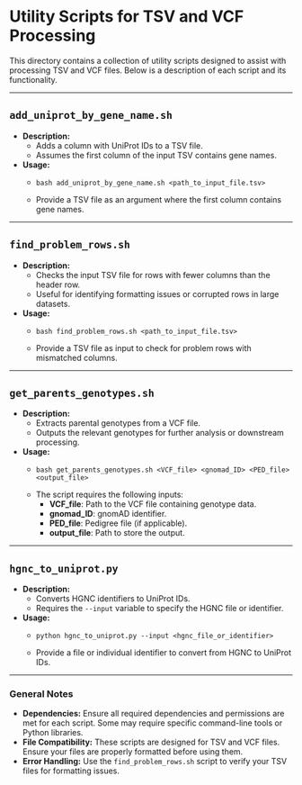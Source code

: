 # Utility Scripts for TSV and VCF Processing

This directory contains a collection of utility scripts designed to assist with processing TSV and VCF files. Below is a description of each script and its functionality.

---

## `add_uniprot_by_gene_name.sh`
- **Description:** 
  - Adds a column with UniProt IDs to a TSV file.
  - Assumes the first column of the input TSV contains gene names.
- **Usage:**
  - ```
    bash add_uniprot_by_gene_name.sh <path_to_input_file.tsv>
    ```
  - Provide a TSV file as an argument where the first column contains gene names.

---

## `find_problem_rows.sh`
- **Description:** 
  - Checks the input TSV file for rows with fewer columns than the header row.
  - Useful for identifying formatting issues or corrupted rows in large datasets.
- **Usage:**
  - ```
    bash find_problem_rows.sh <path_to_input_file.tsv>
    ```
  - Provide a TSV file as input to check for problem rows with mismatched columns.

---

## `get_parents_genotypes.sh`
- **Description:** 
  - Extracts parental genotypes from a VCF file.
  - Outputs the relevant genotypes for further analysis or downstream processing.
- **Usage:**
  - ```
    bash get_parents_genotypes.sh <VCF_file> <gnomad_ID> <PED_file> <output_file>
    ```
  - The script requires the following inputs:
    - **VCF_file**: Path to the VCF file containing genotype data.
    - **gnomad_ID**: gnomAD identifier.
    - **PED_file**: Pedigree file (if applicable).
    - **output_file**: Path to store the output.

---

## `hgnc_to_uniprot.py`
- **Description:** 
  - Converts HGNC identifiers to UniProt IDs.
  - Requires the `--input` variable to specify the HGNC file or identifier.
- **Usage:**
  - ```
    python hgnc_to_uniprot.py --input <hgnc_file_or_identifier>
    ```
  - Provide a file or individual identifier to convert from HGNC to UniProt IDs.

---

### General Notes
- **Dependencies:** Ensure all required dependencies and permissions are met for each script. Some may require specific command-line tools or Python libraries.
- **File Compatibility:** These scripts are designed for TSV and VCF files. Ensure your files are properly formatted before using them.
- **Error Handling:** Use the `find_problem_rows.sh` script to verify your TSV files for formatting issues.
